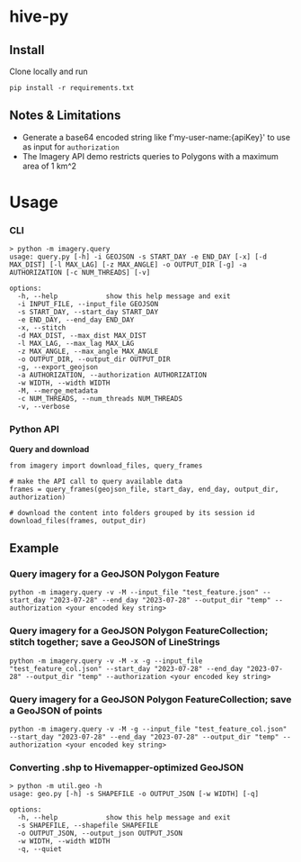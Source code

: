 # hive-py

## Install
Clone locally and run

```
pip install -r requirements.txt
```

## Notes & Limitations
- Generate a base64 encoded string like f'my-user-name:{apiKey}' to use as input for `authorization`
- The Imagery API demo restricts queries to Polygons with a maximum area of 1 km^2

# Usage
### CLI
```
> python -m imagery.query
usage: query.py [-h] -i GEOJSON -s START_DAY -e END_DAY [-x] [-d MAX_DIST] [-l MAX_LAG] [-z MAX_ANGLE] -o OUTPUT_DIR [-g] -a AUTHORIZATION [-c NUM_THREADS] [-v]

options:
  -h, --help            show this help message and exit
  -i INPUT_FILE, --input_file GEOJSON
  -s START_DAY, --start_day START_DAY
  -e END_DAY, --end_day END_DAY
  -x, --stitch
  -d MAX_DIST, --max_dist MAX_DIST
  -l MAX_LAG, --max_lag MAX_LAG
  -z MAX_ANGLE, --max_angle MAX_ANGLE
  -o OUTPUT_DIR, --output_dir OUTPUT_DIR
  -g, --export_geojson
  -a AUTHORIZATION, --authorization AUTHORIZATION
  -w WIDTH, --width WIDTH
  -M, --merge_metadata
  -c NUM_THREADS, --num_threads NUM_THREADS
  -v, --verbose
```

### Python API
**Query and download**
```
from imagery import download_files, query_frames

# make the API call to query available data
frames = query_frames(geojson_file, start_day, end_day, output_dir, authorization)

# download the content into folders grouped by its session id
download_files(frames, output_dir)
```

## Example
### Query imagery for a GeoJSON Polygon Feature
```
python -m imagery.query -v -M --input_file "test_feature.json" --start_day "2023-07-28" --end_day "2023-07-28" --output_dir "temp" --authorization <your encoded key string>
```

### Query imagery for a GeoJSON Polygon FeatureCollection; stitch together; save a GeoJSON of LineStrings
```
python -m imagery.query -v -M -x -g --input_file "test_feature_col.json" --start_day "2023-07-28" --end_day "2023-07-28" --output_dir "temp" --authorization <your encoded key string>
```

### Query imagery for a GeoJSON Polygon FeatureCollection; save a GeoJSON of points
```
python -m imagery.query -v -M -g --input_file "test_feature_col.json" --start_day "2023-07-28" --end_day "2023-07-28" --output_dir "temp" --authorization <your encoded key string>
```

### Converting .shp to Hivemapper-optimized GeoJSON
```
> python -m util.geo -h
usage: geo.py [-h] -s SHAPEFILE -o OUTPUT_JSON [-w WIDTH] [-q]

options:
  -h, --help            show this help message and exit
  -s SHAPEFILE, --shapefile SHAPEFILE
  -o OUTPUT_JSON, --output_json OUTPUT_JSON
  -w WIDTH, --width WIDTH
  -q, --quiet

```